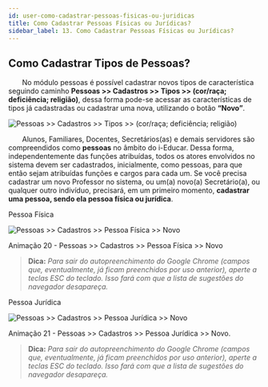 ```yaml
---
id: user-como-cadastrar-pessoas-fisicas-ou-juridicas
title: Como Cadastrar Pessoas Físicas ou Jurídicas?
sidebar_label: 13. Como Cadastrar Pessoas Físicas ou Jurídicas?
---
```


## Como Cadastrar Tipos de Pessoas?

<div class="textoJustificado">

&nbsp;&nbsp;&nbsp;&nbsp;&nbsp;&nbsp;&nbsp;No módulo pessoas é possível cadastrar novos tipos de característica seguindo caminho **Pessoas >> Cadastros >> Tipos >> (cor/raça; deficiência; religião)**, dessa forma pode-se acessar as características de tipos já cadastradas ou cadastrar uma nova, utilizando o botão **“Novo”**.

</div>

![Pessoas >> Cadastros >> Tipos >> (cor/raça; deficiência; religião)](../img/user-docs/cadastrar_tipos.gif)


<div class="textoJustificado">

&nbsp;&nbsp;&nbsp;&nbsp;&nbsp;&nbsp;&nbsp;Alunos, Familiares, Docentes, Secretários(as) e demais servidores são compreendidos como **pessoas** no âmbito do i-Educar. Dessa forma, independentemente das funções atribuídas, todos os atores envolvidos no sistema devem ser cadastrados, inicialmente, como pessoas, para que então sejam atribuídas funções e cargos para cada um. Se você precisa cadastrar um novo Professor no sistema, ou um(a) novo(a) Secretário(a), ou qualquer outro indivíduo, precisará, em um primeiro momento, **cadastrar uma pessoa, sendo ela pessoa física ou jurídica**.

</div>

<p class="centerText">Pessoa Física</p>

![Pessoas >> Cadastros >> Pessoa Física >> Novo](../img/user-docs/cadastrar_pessoa_fisica.gif)

<div class="divNotaCentralizadaGif"> 

<p class="centerText">Animação 20 - Pessoas >> Cadastros >> Pessoa Física >> Novo</p>

</div> 


> **Dica:** *Para sair do autopreenchimento do Google Chrome (campos que, eventualmente, já ficam preenchidos por uso anterior), aperte a teclas ESC do teclado. Isso fará com que a lista 
de sugestões do navegador desapareça.* 


<p class="centerText">Pessoa Jurídica</p>

![Pessoas >> Cadastros >> Pessoa Jurídica >> Novo](../img/user-docs/cadastrar_pessoa_juridica.gif)

<div class="divNotaCentralizadaGif"> 

<p class="centerText">Animação 21 - Pessoas >> Cadastros >> Pessoa Jurídica >> Novo.</p>

</div>


> **Dica:** *Para sair do autopreenchimento do Google Chrome (campos que, eventualmente, já ficam preenchidos por uso anterior), aperte a teclas ESC do teclado. Isso fará com que a lista de sugestões do navegador desapareça.*

